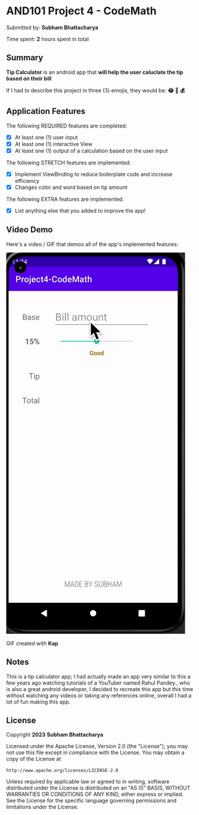 # AND101 Project 4 - CodeMath

Submitted by: **Subham Bhattacharya**

Time spent: **2** hours spent in total

## Summary

**Tip Calculator** is an android app that **will help the user caluclate the tip based on their bill**

If I had to describe this project in three (3) emojis, they would be: **:joy: :baby_chick: :moneybag:**

## Application Features

<!-- (This is a comment) Please be sure to change the [ ] to [x] for any features you completed.  If a feature is not checked [x], you might miss the points for that item! -->

The following REQUIRED features are completed:

- [x] At least one (1) user input
- [x] At least one (1) interactive View
- [x] At least one (1) output of a calculation based on the user input

The following STRETCH features are implemented:

- [x] Implement ViewBinding to reduce boilerplate code and increase efficiency
- [x] Changes color and word based on tip amount

The following EXTRA features are implemented:

- [x] List anything else that you added to improve the app!

## Video Demo

Here's a video / GIF that demos all of the app's implemented features:

<img src='./TipCalculator.gif' title='Video Demo' width='' alt='Video Demo' />

GIF created with **Kap**

<!-- Recommended tools:
- [Kap](https://getkap.co/) for macOS
- [ScreenToGif](https://www.screentogif.com/) for Windows
- [peek](https://github.com/phw/peek) for Linux. -->

## Notes

This is a tip calculator app; I had actually made an app very similar to this a few years ago watching tutorials of a YouTuber named Rahul Pandey., who is also a great android developer, I decided to recreate this app but this time without watching any videos or taking any references online, overall I had a lot of fun making this app.

## License

Copyright **2023** **Subham Bhattacharya**

Licensed under the Apache License, Version 2.0 (the "License");
you may not use this file except in compliance with the License.
You may obtain a copy of the License at

    http://www.apache.org/licenses/LICENSE-2.0

Unless required by applicable law or agreed to in writing, software
distributed under the License is distributed on an "AS IS" BASIS,
WITHOUT WARRANTIES OR CONDITIONS OF ANY KIND, either express or implied.
See the License for the specific language governing permissions and
limitations under the License.
